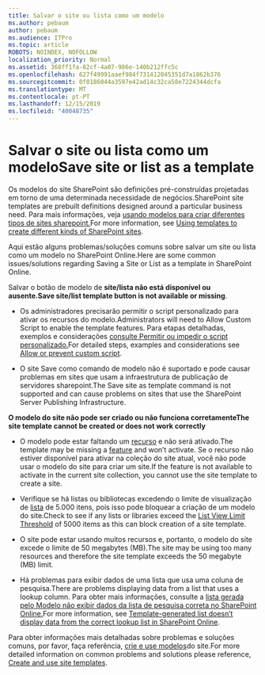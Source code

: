 ```yaml
---
title: Salvar o site ou lista como um modelo
ms.author: pebaum
author: pebaum
ms.audience: ITPro
ms.topic: article
ROBOTS: NOINDEX, NOFOLLOW
localization_priority: Normal
ms.assetid: 368ff1fa-82cf-4a07-986e-140b212ffc5c
ms.openlocfilehash: 627f49991aaef984f731412045351d7a1862b376
ms.sourcegitcommit: 0f0186044a3597e42ad14c32ca58e7224344dcfa
ms.translationtype: MT
ms.contentlocale: pt-PT
ms.lasthandoff: 12/15/2019
ms.locfileid: "40048735"
---
```

# <a name="save-site-or-list-as-a-template"></a><span data-ttu-id="65eac-102">Salvar o site ou lista como um modelo</span><span class="sxs-lookup"><span data-stu-id="65eac-102">Save site or list as a template</span></span>

<span data-ttu-id="65eac-103">Os modelos do site SharePoint são definições pré-construídas projetadas em torno de uma determinada necessidade de negócios.</span><span class="sxs-lookup"><span data-stu-id="65eac-103">SharePoint site templates are prebuilt definitions designed around a particular business need.</span></span> <span data-ttu-id="65eac-104">Para mais informações, veja [usando modelos para criar diferentes tipos de sites sharepoint.](https://support.office.com/article/using-templates-to-create-different-kinds-of-sharepoint-sites-449eccec-ff99-4cf3-b62e-dcfee37e8da4)</span><span class="sxs-lookup"><span data-stu-id="65eac-104">For more information, see [Using templates to create different kinds of SharePoint sites](https://support.office.com/article/using-templates-to-create-different-kinds-of-sharepoint-sites-449eccec-ff99-4cf3-b62e-dcfee37e8da4).</span></span>

<span data-ttu-id="65eac-105">Aqui estão alguns problemas/soluções comuns sobre salvar um site ou lista como um modelo no SharePoint Online.</span><span class="sxs-lookup"><span data-stu-id="65eac-105">Here are some common issues/solutions regarding Saving a Site or List as a template in SharePoint Online.</span></span>

<span data-ttu-id="65eac-106">Salvar o botão de modelo de **site/lista não está disponível ou ausente.**</span><span class="sxs-lookup"><span data-stu-id="65eac-106">**Save site/list template button is not available or missing**.</span></span> 

- <span data-ttu-id="65eac-107">Os administradores precisarão permitir o script personalizado para ativar os recursos do modelo.</span><span class="sxs-lookup"><span data-stu-id="65eac-107">Administrators will need to Allow Custom Script to enable the template features.</span></span> <span data-ttu-id="65eac-108">Para etapas detalhadas, exemplos e considerações [consulte Permitir ou impedir o script personalizado.](https://docs.microsoft.com/sharepoint/allow-or-prevent-custom-script)</span><span class="sxs-lookup"><span data-stu-id="65eac-108">For detailed steps, examples and considerations see [Allow or prevent custom script](https://docs.microsoft.com/sharepoint/allow-or-prevent-custom-script).</span></span>


- <span data-ttu-id="65eac-109">O site Save como comando de modelo não é suportado e pode causar problemas em sites que usam a infraestrutura de publicação de servidores sharepoint.</span><span class="sxs-lookup"><span data-stu-id="65eac-109">The Save site as template command is not supported and can cause problems on sites that use the SharePoint Server Publishing Infrastructure.</span></span>


<span data-ttu-id="65eac-110">**O modelo do site não pode ser criado ou não funciona corretamente**</span><span class="sxs-lookup"><span data-stu-id="65eac-110">**The site template cannot be created or does not work correctly**</span></span>

- <span data-ttu-id="65eac-111">O modelo pode estar faltando um [recurso](https://social.technet.microsoft.com/wiki/contents/articles/14423.sharepoint-2013-existing-features-guid.aspx) e não será ativado.</span><span class="sxs-lookup"><span data-stu-id="65eac-111">The template may be missing a [feature](https://social.technet.microsoft.com/wiki/contents/articles/14423.sharepoint-2013-existing-features-guid.aspx) and won’t activate.</span></span> <span data-ttu-id="65eac-112">Se o recurso não estiver disponível para ativar na coleção do site atual, você não pode usar o modelo do site para criar um site.</span><span class="sxs-lookup"><span data-stu-id="65eac-112">If the feature is not available to activate in the current site collection, you cannot use the site template to create a site.</span></span>


- <span data-ttu-id="65eac-113">Verifique se há listas ou bibliotecas excedendo o limite de visualização de [lista](https://support.office.com/article/Manage-large-lists-and-libraries-in-SharePoint-B8588DAE-9387-48C2-9248-C24122F07C59) de 5.000 itens, pois isso pode bloquear a criação de um modelo do site.</span><span class="sxs-lookup"><span data-stu-id="65eac-113">Check to see if any lists or libraries exceed the [List View Limit Threshold](https://support.office.com/article/Manage-large-lists-and-libraries-in-SharePoint-B8588DAE-9387-48C2-9248-C24122F07C59) of 5000 items as this can block creation of a site template.</span></span>


- <span data-ttu-id="65eac-114">O site pode estar usando muitos recursos e, portanto, o modelo do site excede o limite de 50 megabytes (MB).</span><span class="sxs-lookup"><span data-stu-id="65eac-114">The site may be using too many resources and therefore the site template exceeds the 50 megabyte (MB) limit.</span></span>


- <span data-ttu-id="65eac-115">Há problemas para exibir dados de uma lista que usa uma coluna de pesquisa.</span><span class="sxs-lookup"><span data-stu-id="65eac-115">There are problems displaying data from a list that uses a lookup column.</span></span> <span data-ttu-id="65eac-116">Para obter mais informações, consulte a [lista gerada pelo Modelo não exibir dados da lista de pesquisa correta no SharePoint Online.](https://docs.microsoft.com/sharepoint/support/lists-and-libraries/template-generated-list-incorrect-data)</span><span class="sxs-lookup"><span data-stu-id="65eac-116">For more information, see [Template-generated list doesn’t display data from the correct lookup list in SharePoint Online](https://docs.microsoft.com/sharepoint/support/lists-and-libraries/template-generated-list-incorrect-data).</span></span>


<span data-ttu-id="65eac-117">Para obter informações mais detalhadas sobre problemas e soluções comuns, por favor, faça referência, [crie e use modelos](https://support.office.com/article/Create-and-use-site-templates-60371B0F-00E0-4C49-A844-34759EBDD989)do site.</span><span class="sxs-lookup"><span data-stu-id="65eac-117">For more detailed information on common problems and solutions please reference, [Create and use site templates](https://support.office.com/article/Create-and-use-site-templates-60371B0F-00E0-4C49-A844-34759EBDD989).</span></span>

